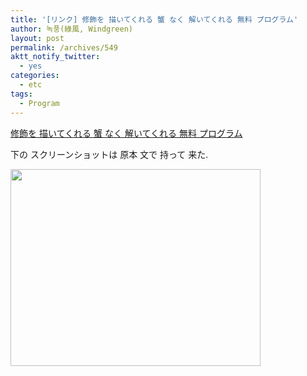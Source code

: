 ```yaml
---
title: '[リンク] 修飾を 描いてくれる 蟹 なく 解いてくれる 無料 プログラム'
author: 녹풍(綠風, Windgreen)
layout: post
permalink: /archives/549
aktt_notify_twitter:
  - yes
categories:
  - etc
tags:
  - Program
---
```

<a href="http://pakcw.cafe24.com/1769" target="_blank" title="[http://pakcw.cafe24.com/1769]路 移動します.">修飾を 描いてくれる 蟹 なく 解いてくれる 無料 プログラム</a>

下の スクリーンショットは 原本 文で 持って 来た.

<img src="http://dl.dropboxusercontent.com/u/15546257/blog/mytory/old-images/1/cfile7.uf.1460BD504D4BC96C253D9F.png" class="aligncenter" alt="" filename="8973822340.png" filemime="image/jpeg" height="315" width="400" />